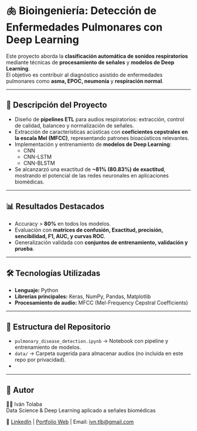 # 🫁 Bioingeniería: Detección de Enfermedades Pulmonares con Deep Learning  

Este proyecto aborda la **clasificación automática de sonidos respiratorios** mediante técnicas de **procesamiento de señales** y **modelos de Deep Learning**.  
El objetivo es contribuir al diagnóstico asistido de enfermedades pulmonares como **asma, EPOC, neumonía** y **respiración normal**.  

---

## 🚀 Descripción del Proyecto  
- Diseño de **pipelines ETL** para audios respiratorios: extracción, control de calidad, balanceo y normalización de señales.  
- Extracción de características acústicas con **coeficientes cepstrales en la escala Mel (MFCC)**, representando patrones bioacústicos relevantes.  
- Implementación y entrenamiento de **modelos de Deep Learning**:  
  - CNN  
  - CNN-LSTM  
  - CNN-BLSTM  
- Se alcanzarzó una exactitud de **~81% (80.83%) de exactitud**, mostrando el potencial de las redes neuronales en aplicaciones biomédicas.  

---

## 📊 Resultados Destacados  
- Accuracy > **80%** en todos los modelos.  
- Evaluación con **matrices de confusión, Exactitud, precisión, sencibilidad, F1, AUC, y curvas ROC**.  
- Generalización validada con **conjuntos de entrenamiento, validación y prueba**.  

---

## 🛠️ Tecnologías Utilizadas  
- **Lenguaje:** Python  
- **Librerías principales:** Keras, NumPy, Pandas, Matplotlib  
- **Procesamiento de audio:** MFCC (Mel-Frequency Cepstral Coefficients)  

---

## 📂 Estructura del Repositorio  
- `pulmonary_disease_detection.ipynb` → Notebook con pipeline y entrenamiento de modelos.  
- `data/` → Carpeta sugerida para almacenar audios (no incluida en este repo por privacidad).  
- 

---

## 📌 Autor  
👨‍💻 Iván Tolaba  
Data Science & Deep Learning aplicado a señales biomédicas   

🔗 [LinkedIn](https://www.linkedin.com/in/iv%C3%A0n-tolaba-b161927b) | [Portfolio Web](https://ivantolaba.github.io/Portfolio-IA) | Email: ivn.tlb@gmail.com  
